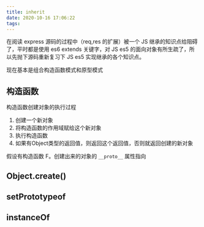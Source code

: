 ```yaml
---
title: inherit
date: 2020-10-16 17:06:22
tags:
---
```



在阅读 express 源码的过程中（req,res 的扩展）被一个 JS 继承的知识点给阻碍了，平时都是使用 es6 extends 关键字，对 JS es5 的面向对象有所生疏了，所以先抛下源码重新复习下 JS es5 实现继承的各个知识点。

现在基本是组合构造函数模式和原型模式

## 构造函数

构造函数创建对象的执行过程

1. 创建一个新对象
2. 将构造函数的作用域赋给这个新对象
3. 执行构造函数
4. 如果有Object类型的返回值，则返回这个返回值，否则就返回创建的新对象

假设有构造函数 F。创建出来的对象的 `__proto__` 属性指向

## Object.create()


## setPrototypeof


## instanceOf